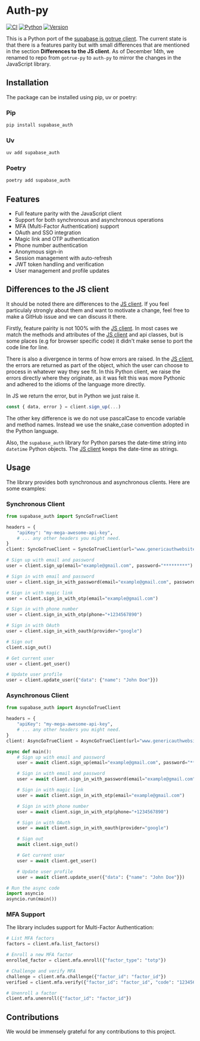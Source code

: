 # Auth-py

[![CI](https://github.com/supabase-community/gotrue-py/actions/workflows/ci.yml/badge.svg)](https://github.com/supabase-community/gotrue-py/actions/workflows/ci.yml)
[![Python](https://img.shields.io/pypi/pyversions/gotrue)](https://pypi.org/project/gotrue)
[![Version](https://img.shields.io/pypi/v/gotrue?color=%2334D058)](https://pypi.org/project/gotrue)

This is a Python port of the [supabase js gotrue client](https://github.com/supabase/gotrue-js). The current state is that there is a features parity but with small differences that are mentioned in the section **Differences to the JS client**. As of December 14th, we renamed to repo from `gotrue-py` to `auth-py` to mirror the changes in the JavaScript library.

## Installation

The package can be installed using pip, uv or poetry:

### Pip

```bash
pip install supabase_auth
```


### Uv

```bash
uv add supabase_auth
```

### Poetry

```bash
poetry add supabase_auth
```

## Features

- Full feature parity with the JavaScript client
- Support for both synchronous and asynchronous operations
- MFA (Multi-Factor Authentication) support
- OAuth and SSO integration
- Magic link and OTP authentication
- Phone number authentication
- Anonymous sign-in
- Session management with auto-refresh
- JWT token handling and verification
- User management and profile updates

## Differences to the JS client

It should be noted there are differences to the [JS client](https://github.com/supabase/gotrue-js). If you feel particulaly strongly about them and want to motivate a change, feel free to make a GitHub issue and we can discuss it there.

Firstly, feature pairity is not 100% with the [JS client](https://github.com/supabase/gotrue-js). In most cases we match the methods and attributes of the [JS client](https://github.com/supabase/gotrue-js) and api classes, but is some places (e.g for browser specific code) it didn't make sense to port the code line for line.

There is also a divergence in terms of how errors are raised. In the [JS client](https://github.com/supabase/gotrue-js), the errors are returned as part of the object, which the user can choose to process in whatever way they see fit. In this Python client, we raise the errors directly where they originate, as it was felt this was more Pythonic and adhered to the idioms of the language more directly.

In JS we return the error, but in Python we just raise it.

```js
const { data, error } = client.sign_up(...)
```

The other key difference is we do not use pascalCase to encode variable and method names. Instead we use the snake_case convention adopted in the Python language.

Also, the `supabase_auth` library for Python parses the date-time string into `datetime` Python objects. The [JS client](https://github.com/supabase/gotrue-js) keeps the date-time as strings.

## Usage

The library provides both synchronous and asynchronous clients. Here are some examples:

### Synchronous Client

```python
from supabase_auth import SyncGoTrueClient

headers = {
    "apiKey": "my-mega-awesome-api-key",
    # ... any other headers you might need.
}
client: SyncGoTrueClient = SyncGoTrueClient(url="www.genericauthwebsite.com", headers=headers)

# Sign up with email and password
user = client.sign_up(email="example@gmail.com", password="*********")

# Sign in with email and password
user = client.sign_in_with_password(email="example@gmail.com", password="*********")

# Sign in with magic link
user = client.sign_in_with_otp(email="example@gmail.com")

# Sign in with phone number
user = client.sign_in_with_otp(phone="+1234567890")

# Sign in with OAuth
user = client.sign_in_with_oauth(provider="google")

# Sign out
client.sign_out()

# Get current user
user = client.get_user()

# Update user profile
user = client.update_user({"data": {"name": "John Doe"}})
```

### Asynchronous Client

```python
from supabase_auth import AsyncGoTrueClient

headers = {
    "apiKey": "my-mega-awesome-api-key",
    # ... any other headers you might need.
}
client: AsyncGoTrueClient = AsyncGoTrueClient(url="www.genericauthwebsite.com", headers=headers)

async def main():
    # Sign up with email and password
    user = await client.sign_up(email="example@gmail.com", password="*********")

    # Sign in with email and password
    user = await client.sign_in_with_password(email="example@gmail.com", password="*********")

    # Sign in with magic link
    user = await client.sign_in_with_otp(email="example@gmail.com")

    # Sign in with phone number
    user = await client.sign_in_with_otp(phone="+1234567890")

    # Sign in with OAuth
    user = await client.sign_in_with_oauth(provider="google")

    # Sign out
    await client.sign_out()

    # Get current user
    user = await client.get_user()

    # Update user profile
    user = await client.update_user({"data": {"name": "John Doe"}})

# Run the async code
import asyncio
asyncio.run(main())
```

### MFA Support

The library includes support for Multi-Factor Authentication:

```python
# List MFA factors
factors = client.mfa.list_factors()

# Enroll a new MFA factor
enrolled_factor = client.mfa.enroll({"factor_type": "totp"})

# Challenge and verify MFA
challenge = client.mfa.challenge({"factor_id": "factor_id"})
verified = client.mfa.verify({"factor_id": "factor_id", "code": "123456"})

# Unenroll a factor
client.mfa.unenroll({"factor_id": "factor_id"})
```

## Contributions

We would be immensely grateful for any contributions to this project.
